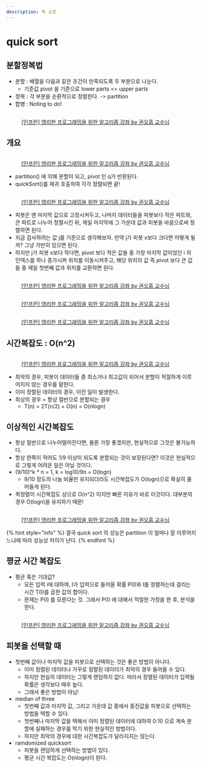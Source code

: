```yaml
---
description: 퀵 소트
---
```


# quick sort

## 분할정복법

* 분할 : 배열을 다음과 같은 조건이 만족되도록 두 부분으로 나눈다.&#x20;
  * 기준값 pivot 을 기준으로 lower parts <= upper parts&#x20;
* 정복 : 각 부분을 순환적으로 정렬한다. -> partition&#x20;
* 합병 : Noting to do!&#x20;

<figure><img src="../../../.gitbook/assets/image (24) (1).png" alt=""><figcaption><p><a href="https://www.inflearn.com/course/%EC%95%8C%EA%B3%A0%EB%A6%AC%EC%A6%98-%EA%B0%95%EC%A2%8C">[인프런] 영리한 프로그래밍을 위한 알고리즘 강좌 by 권오흠 교수님</a></p></figcaption></figure>



## 개요&#x20;

<figure><img src="../../../.gitbook/assets/image (16) (1).png" alt=""><figcaption><p><a href="https://www.inflearn.com/course/%EC%95%8C%EA%B3%A0%EB%A6%AC%EC%A6%98-%EA%B0%95%EC%A2%8C">[인프런] 영리한 프로그래밍을 위한 알고리즘 강좌 by 권오흠 교수님</a></p></figcaption></figure>

* partition() 에 의해 분할이 되고, pivot 인 q가 반환된다.&#x20;
* quickSort()를 재귀 호출하여 각각 정렬되면 끝!&#x20;

<figure><img src="../../../.gitbook/assets/image (11) (1).png" alt=""><figcaption><p><a href="https://www.inflearn.com/course/%EC%95%8C%EA%B3%A0%EB%A6%AC%EC%A6%98-%EA%B0%95%EC%A2%8C">[인프런] 영리한 프로그래밍을 위한 알고리즘 강좌 by 권오흠 교수님</a></p></figcaption></figure>

* 피봇은 맨 마지막 값으로 고정시켜두고, 나머지 데이터들을 피봇보다 작은 파트와, 큰 파트로 나누어 정렬시킨 뒤, 제일 마지막에 그 가운데 값과 피봇을 바꿈으로써 정렬하면 된다.&#x20;
* 지금 검사하려는 값 j를 기준으로 생각해보자. 만약 j가 피봇 x보다 크다면 어떻게 될까? 그냥 가만히 있으면 된다.&#x20;
* 하지만 j가 피봇 x보다 작다면, pivot 보다 작은 값들 중 가장 마지막 값이었던 i 의 인덱스를 하나 증가시켜 위치를 이동시켜주고, 해당 위치의 값 즉 pivot 보다 큰 값들 중 제일 첫번째 값과 위치를 교환하면 된다. &#x20;

<figure><img src="../../../.gitbook/assets/image (21) (1).png" alt=""><figcaption><p><a href="https://www.inflearn.com/course/%EC%95%8C%EA%B3%A0%EB%A6%AC%EC%A6%98-%EA%B0%95%EC%A2%8C">[인프런] 영리한 프로그래밍을 위한 알고리즘 강좌 by 권오흠 교수님</a></p></figcaption></figure>

<figure><img src="../../../.gitbook/assets/image (3) (1) (4).png" alt=""><figcaption><p><a href="https://www.inflearn.com/course/%EC%95%8C%EA%B3%A0%EB%A6%AC%EC%A6%98-%EA%B0%95%EC%A2%8C">[인프런] 영리한 프로그래밍을 위한 알고리즘 강좌 by 권오흠 교수님</a></p></figcaption></figure>

<figure><img src="../../../.gitbook/assets/image (7) (1) (5).png" alt=""><figcaption><p><a href="https://www.inflearn.com/course/%EC%95%8C%EA%B3%A0%EB%A6%AC%EC%A6%98-%EA%B0%95%EC%A2%8C">[인프런] 영리한 프로그래밍을 위한 알고리즘 강좌 by 권오흠 교수님</a></p></figcaption></figure>



## 시간복잡도 : O(n^2)&#x20;

<figure><img src="../../../.gitbook/assets/image (15) (2).png" alt=""><figcaption><p><a href="https://www.inflearn.com/course/%EC%95%8C%EA%B3%A0%EB%A6%AC%EC%A6%98-%EA%B0%95%EC%A2%8C">[인프런] 영리한 프로그래밍을 위한 알고리즘 강좌 by 권오흠 교수님</a></p></figcaption></figure>

* 최악의 경우, 피봇이 데이터들 중 최소거나 최고값이 되어서 분할이 적절하게 이루어지지 않는 경우를 말한다.&#x20;
* 이미 정렬된 데이터의 경우, 이런 일이 발생한다.&#x20;
* 최상의 경우 = 항상 절반으로 분할되는 경우
  * T(n) = 2T(n/2) + O(n) = O(nlogn)&#x20;



## 이상적인 시간복잡도

* 항상 절반으로 나누어떨어진다면, 물론 가장 좋겠지만, 현실적으로 그것은 불가능하다.&#x20;
* 항상 한쪽이 적어도 1/9 이상이 되도록 분할되는 것이 보장된다면? 이것은 현실적으로 그렇게 어려운 일은 아닐 것이다.&#x20;
* (9/10)^k \* n = 1, k = log10/9n = O(logn)&#x20;
  * 9/10 정도의 나눔 비율만 유지되더라도 시간복잡도가 O(logn)으로 확실히 줄어들게 된다.&#x20;
* 퀵정렬이 시간복잡도 상으로 O(n^2) 이지만 빠른 이유가 바로 이것이다. 대부분의 경우 O(logn)을 유지하기 때문!&#x20;

<figure><img src="../../../.gitbook/assets/image (5) (1) (5).png" alt=""><figcaption><p><a href="https://www.inflearn.com/course/%EC%95%8C%EA%B3%A0%EB%A6%AC%EC%A6%98-%EA%B0%95%EC%A2%8C">[인프런] 영리한 프로그래밍을 위한 알고리즘 강좌 by 권오흠 교수님</a></p></figcaption></figure>

{% hint style="info" %}
결국 quick sort 의 성능은 partition 이 얼마나 잘 이루어지느냐에 따라 성능상 차이가 난다.&#x20;
{% endhint %}



## 평균 시간 복잡도&#x20;

* 평균 혹은 기대값?&#x20;
  * 모든 입력 i에 대하여, I가 입력으로 들어올 확률 P(I)와 I를 정렬하는데 걸리는 시간 T(I)를 곱한 값의 합이다.&#x20;
  * 문제는 P(I) 를 모른다는 것. 그래서 P(I) 에 대해서 적절한 가정을 한 후, 분석을 한다.&#x20;

<figure><img src="../../../.gitbook/assets/image (12) (2).png" alt=""><figcaption><p><a href="https://www.inflearn.com/course/%EC%95%8C%EA%B3%A0%EB%A6%AC%EC%A6%98-%EA%B0%95%EC%A2%8C">[인프런] 영리한 프로그래밍을 위한 알고리즘 강좌 by 권오흠 교수님</a></p></figcaption></figure>



## 피봇을 선택할 때

* 첫번째 값이나 마지막 값을 피봇으로 선택하는 것은 좋은 방법이 아니다.&#x20;
  * 이미 정렬된 데이터나 거꾸로 정렬된 데이터가 최악의 경우 들어올 수 있다.&#x20;
  * 하지만 현실의 데이터는 그렇게 랜덤하지 없다. 따라서 정렬된 데이터가 입력될 확률은 생각보다 매우 높다.&#x20;
  * 그래서 좋은 방법이 아님!&#x20;
* median of three
  * 첫번째 값과 마지막 값, 그리고 가운데 값 중에서 중진값을 피봇으로 선택하는 방법을 택할 수 있다.&#x20;
  * 첫번째나 마지막 값을 택해서 이미 정렬된 데이터에 대하여 0:10 으로 계속 분할에 실패하는 경우를 막기 위한 현실적인 방법이다. &#x20;
  * 하지만 최악의 경우에 대한 시간복잡도가 달라지지는 않는다. &#x20;
* ramdomized quicksort
  * 피봇을 랜덤하게 선택하는 방법이 있다.&#x20;
  * 평균 시간 복잡도는 O(nlogn)이 된다.&#x20;

